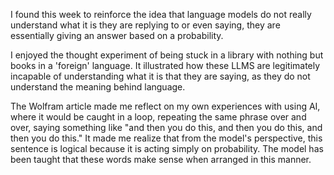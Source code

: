 I found this week to reinforce the idea that language models do not really understand what it is they are replying to or even saying, they are essentially giving an answer based on a probability.

I enjoyed the thought experiment of being stuck in a library with nothing but books in a 'foreign' language. It illustrated how these LLMS are legitimately incapable of understanding what it is that they are saying, as they do not understand the meaning behind language.

The Wolfram article made me reflect on my own experiences with using AI, where it would be caught in a loop, repeating the same phrase over and over, saying something like "and then you do this, and then you do this, and then you do this." It made me realize that from the model's perspective, this sentence is logical because it is acting simply on probability. The model has been taught that these words make sense when arranged in this manner.










